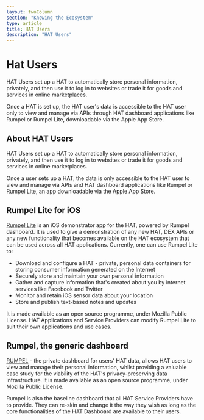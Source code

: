 ```yaml
---
layout: twoColumn
section: "Knowing the Ecosystem"
type: article
title: HAT Users
description: "HAT Users"
---
```


# Hat Users

HAT Users set up a HAT to automatically store personal information, privately, and then use it to log in to websites or trade it for goods and services in online marketplaces.


Once a HAT is set up, the HAT user's data is accessible to the HAT user only to view and manage via APIs through HAT dashboard applications like Rumpel or Rumpel Lite, downloadable via the Apple App Store.

## About HAT Users
HAT Users set up a HAT to automatically store personal information, privately, and then use it to log in to websites or trade it for goods and services in online marketplaces.

Once a user sets up a HAT, the data is only accessible to the HAT user to view and manage via APIs and HAT dashboard applications like Rumpel or Rumpel Lite, an app downloadable via the Apple App Store.

## Rumpel Lite for iOS

[Rumpel Lite](https://github.com/Hub-of-all-Things/RumpelLite) is an iOS demonstrator app for the HAT, powered by Rumpel dashboard. It is used to give a demonstration of any new HAT, DEX APIs or any new functionality that becomes available on the HAT ecosystem that can be used across all HAT applications. Currently, one can use Rumpel Lite to:

* Download and configure a HAT - private, personal data containers for storing consumer information generated on the Internet  
* Securely store and maintain your own personal information
* Gather and capture information that's created about you by internet services like Facebook and Twitter
* Monitor and retain iOS sensor data about your location 
* Store and publish text-based notes and updates

It is made available as an open source programme, under Mozilla Public License. HAT Applications and Service Providers can modify Rumpel Lite to suit their own applications and use cases.

## Rumpel, the generic dashboard
[RUMPEL](https://github.com/Hub-of-all-Things/Rumpel) - the private dashboard for users' HAT data, allows HAT users to view and manage their personal information, whilst providing a valuable case study for the viability of the HAT's privacy-preserving data infrastructure. It is made available as an open source programme, under Mozilla Public License.

Rumpel is also the baseline dashboard that all HAT Service Providers have to provide. They can re-skin and change it the way they wish as long as the core functionalities of the HAT Dashboard are available to their users.

